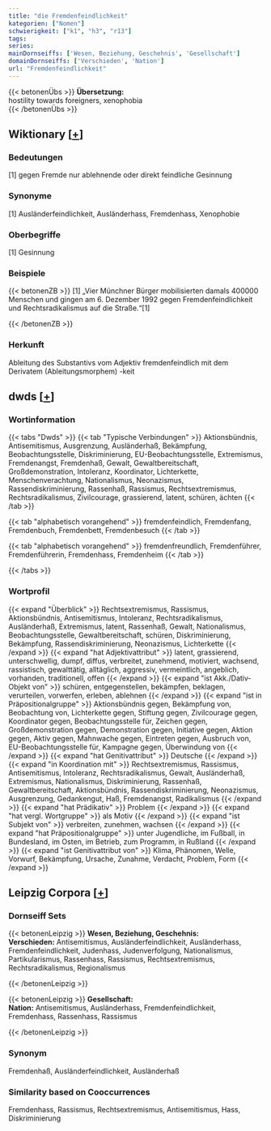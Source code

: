 ```yaml
---
title: "die Fremdenfeindlichkeit"
kategorien: ["Nomen"]
schwierigkeit: ["k1", "h3", "r13"]
tags:
series:
mainDornseiffs: ['Wesen, Beziehung, Geschehnis', 'Gesellschaft']
domainDornseiffs: ['Verschieden', 'Nation']
url: "Fremdenfeindlichkeit"
---
```


{{< betonenÜbs >}}
**Übersetzung:**  
hostility towards foreigners, xenophobia  
{{< /betonenÜbs >}}

## Wiktionary [[+](https://de.wiktionary.org/wiki/Fremdenfeindlichkeit)]

### Bedeutungen
[1] gegen Fremde nur ablehnende oder direkt feindliche Gesinnung  

### Synonyme
[1] Ausländerfeindlichkeit, Ausländerhass, Fremdenhass, Xenophobie  

### Oberbegriffe
[1] Gesinnung  

### Beispiele
{{< betonenZB >}}
[1] „Vier Münchner Bürger mobilisierten damals 400000 Menschen und gingen am 6. Dezember 1992 gegen Fremdenfeindlichkeit und Rechtsradikalismus auf die Straße.“[1]  

{{< /betonenZB >}}
### Herkunft
Ableitung des Substantivs vom Adjektiv fremdenfeindlich mit dem Derivatem (Ableitungsmorphem) -keit  



## dwds [[+](https://www.dwds.de/wb/Fremdenfeindlichkeit)]

### Wortinformation
{{< tabs "Dwds" >}}
{{< tab "Typische Verbindungen" >}}
Aktionsbündnis, Antisemitismus, Ausgrenzung, Ausländerhaß, Bekämpfung, Beobachtungsstelle, Diskriminierung, EU-Beobachtungsstelle, Extremismus, Fremdenangst, Fremdenhaß, Gewalt, Gewaltbereitschaft, Großdemonstration, Intoleranz, Koordinator, Lichterkette, Menschenverachtung, Nationalismus, Neonazismus, Rassendiskriminierung, Rassenhaß, Rassismus, Rechtsextremismus, Rechtsradikalismus, Zivilcourage, grassierend, latent, schüren, ächten
{{< /tab >}}

{{< tab "alphabetisch vorangehend" >}}
fremdenfeindlich, Fremdenfang, Fremdenbuch, Fremdenbett, Fremdenbesuch
{{< /tab >}}

{{< tab "alphabetisch vorangehend" >}}
fremdenfreundlich, Fremdenführer, Fremdenführerin, Fremdenhass, Fremdenheim
{{< /tab >}}

{{< /tabs >}}

### Wortprofil
{{< expand "Überblick" >}} Rechtsextremismus, Rassismus, Aktionsbündnis, Antisemitismus, Intoleranz, Rechtsradikalismus, Ausländerhaß, Extremismus, latent, Rassenhaß, Gewalt, Nationalismus, Beobachtungsstelle, Gewaltbereitschaft, schüren, Diskriminierung, Bekämpfung, Rassendiskriminierung, Neonazismus, Lichterkette {{< /expand >}}
{{< expand "hat Adjektivattribut" >}} latent, grassierend, unterschwellig, dumpf, diffus, verbreitet, zunehmend, motiviert, wachsend, rassistisch, gewalttätig, alltäglich, aggressiv, vermeintlich, angeblich, vorhanden, traditionell, offen {{< /expand >}}
{{< expand "ist Akk./Dativ-Objekt von" >}} schüren, entgegenstellen, bekämpfen, beklagen, verurteilen, vorwerfen, erleben, ablehnen {{< /expand >}}
{{< expand "ist in Präpositionalgruppe" >}} Aktionsbündnis gegen, Bekämpfung von, Beobachtung von, Lichterkette gegen, Stiftung gegen, Zivilcourage gegen, Koordinator gegen, Beobachtungsstelle für, Zeichen gegen, Großdemonstration gegen, Demonstration gegen, Initiative gegen, Aktion gegen, Aktiv gegen, Mahnwache gegen, Eintreten gegen, Ausbruch von, EU-Beobachtungsstelle für, Kampagne gegen, Überwindung von {{< /expand >}}
{{< expand "hat Genitivattribut" >}} Deutsche {{< /expand >}}
{{< expand "in Koordination mit" >}} Rechtsextremismus, Rassismus, Antisemitismus, Intoleranz, Rechtsradikalismus, Gewalt, Ausländerhaß, Extremismus, Nationalismus, Diskriminierung, Rassenhaß, Gewaltbereitschaft, Aktionsbündnis, Rassendiskriminierung, Neonazismus, Ausgrenzung, Gedankengut, Haß, Fremdenangst, Radikalismus {{< /expand >}}
{{< expand "hat Prädikativ" >}} Problem {{< /expand >}}
{{< expand "hat vergl. Wortgruppe" >}} als Motiv {{< /expand >}}
{{< expand "ist Subjekt von" >}} verbreiten, zunehmen, wachsen {{< /expand >}}
{{< expand "hat Präpositionalgruppe" >}} unter Jugendliche, im Fußball, in Bundesland, im Osten, im Betrieb, zum Programm, in Rußland {{< /expand >}}
{{< expand "ist Genitivattribut von" >}} Klima, Phänomen, Welle, Vorwurf, Bekämpfung, Ursache, Zunahme, Verdacht, Problem, Form {{< /expand >}}

## Leipzig Corpora [[+](https://corpora.uni-leipzig.de/en/res?word=Fremdenfeindlichkeit&corpusId=deu_newscrawl-public_2018)]

### Dornseiff Sets
{{< betonenLeipzig >}}
**Wesen, Beziehung, Geschehnis:**  
**Verschieden:** Antisemitismus, Ausländerfeindlichkeit, Ausländerhass, Fremdenfeindlichkeit, Judenhass, Judenverfolgung, Nationalismus, Partikularismus, Rassenhass, Rassismus, Rechtsextremismus, Rechtsradikalismus, Regionalismus  

{{< /betonenLeipzig >}}


{{< betonenLeipzig >}}
**Gesellschaft:**  
**Nation:** Antisemitismus, Ausländerhass, Fremdenfeindlichkeit, Fremdenhass, Rassenhass, Rassismus  

{{< /betonenLeipzig >}}

### Synonym
Fremdenhaß, Ausländerfeindlichkeit, Ausländerhaß


### Similarity based on Cooccurrences
Fremdenhass, Rassismus, Rechtsextremismus, Antisemitismus, Hass, Diskriminierung

